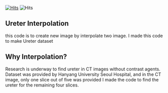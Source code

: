 [![Hits](https://hits.seeyoufarm.com/api/count/incr/badge.svg?url=https://github.com/hasukmin12)](https://hits.seeyoufarm.com) 
![Hits](https://img.shields.io/github/followers/hasukmin12?label=Follow)

## **Ureter Interpolation** 
this code is to create new image by interpolate two image.
I made this code to make Ureter dataset


## **Why Interpolation?**
Research is underway to find ureter in CT images without contrast agents.
Dataset was provided by Hanyang University Seoul Hospital, and in the CT image, only one slice out of five was provided
I made the code to find the ureter for the remaining four slices.


